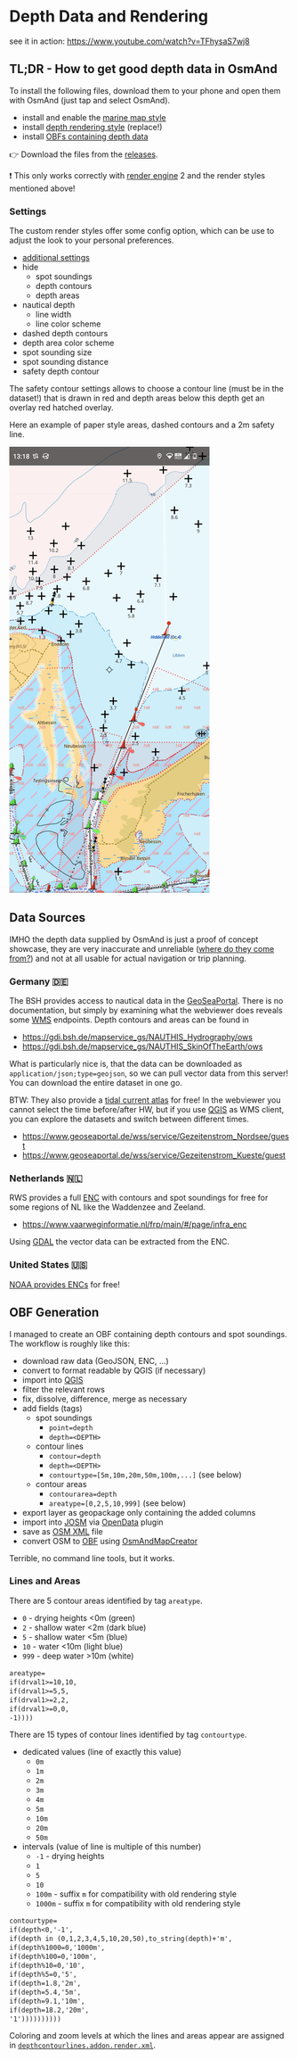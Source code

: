 # Depth Data and Rendering

see it in action: https://www.youtube.com/watch?v=TFhysaS7wj8

## TL;DR - How to get good depth data in OsmAnd

To install the following files, download them to your phone and open them with OsmAnd (just tap and select OsmAnd).

- install and enable the [marine map style](marine.render.xml)
- install [depth rendering style](depthcontourlines.addon.render.xml) (replace!)
- install [OBFs containing depth data](https://github.com/quantenschaum/mapping/releases)

:point_right: Download the files from the [releases](https://github.com/quantenschaum/mapping/releases).

:exclamation: This only works correctly with [render engine](https://osmand.net/docs/user/personal/global-settings/#map-rendering-engine) 2 and the render styles mentioned above!

### Settings

The custom render styles offer some config option, which can be use to adjust the look to your personal preferences.

- [additional settings](USAGE.md#additional-settings)
- hide
    - spot soundings
    - depth contours
    - depth areas
- nautical depth
    - line width
    - line color scheme
- dashed depth contours
- depth area color scheme
- spot sounding size
- spot sounding distance
- safety depth contour

The safety contour settings allows to choose a contour line (must be in the dataset!) that is drawn in red and depth areas below this depth get an overlay red hatched overlay.

Here an example of paper style areas, dashed contours and a 2m safety line.

![depth rendering](img/depth.png)

## Data Sources

IMHO the depth data supplied by OsmAnd is just a proof of concept showcase, they are very inaccurate and unreliable ([where do they come from?](https://github.com/osmandapp/OsmAnd/discussions/12502)) and not at all usable for actual navigation or trip planning.

### Germany 🇩🇪

The BSH provides access to nautical data in the [GeoSeaPortal](https://www.bsh.de/EN/DATA/GeoSeaPortal/geoseaportal_node.html). There is no documentation, but simply by examining what the webviewer does reveals some [WMS](https://en.wikipedia.org/wiki/Web_Map_Service) endpoints. Depth contours and areas can be found in

- https://gdi.bsh.de/mapservice_gs/NAUTHIS_Hydrography/ows
- https://gdi.bsh.de/mapservice_gs/NAUTHIS_SkinOfTheEarth/ows

What is particularly nice is, that the data can be downloaded as `application/json;type=geojson`, so we can pull vector data from this server! You can download the entire dataset in one go.

BTW: They also provide a [tidal current atlas](https://www.geoseaportal.de/mapapps/resources/apps/gezeitenstromatlas) for free! In the webviewer you cannot select the time before/after HW, but if you use [QGIS](https://www.qgis.org/) as WMS client, you can explore the datasets and switch between different times.

- https://www.geoseaportal.de/wss/service/Gezeitenstrom_Nordsee/guest
- https://www.geoseaportal.de/wss/service/Gezeitenstrom_Kueste/guest

### Netherlands 🇳🇱

RWS provides a full [ENC](https://en.wikipedia.org/wiki/Electronic_navigational_chart) with contours and spot soundings for free for some regions of NL like the Waddenzee and Zeeland.

- https://www.vaarweginformatie.nl/frp/main/#/page/infra_enc

Using [GDAL](https://gdal.org/programs/ogr2ogr.html) the vector data can be extracted from the ENC.

### United States 🇺🇸

[NOAA provides ENCs](https://charts.noaa.gov/ENCs/ENCs.shtml) for free!

## OBF Generation

I managed to create an OBF containing depth contours and spot soundings. The workflow is roughly like this:

- download raw data (GeoJSON, ENC, ...)
- convert to format readable by QGIS (if necessary)
- import into [QGIS](https://www.qgis.org/)
- filter the relevant rows
- fix, dissolve, difference, merge as necessary
- add fields (tags)
    - spot soundings
        - `point=depth`
        - `depth=<DEPTH>`
    - contour lines
        - `contour=depth`
        - `depth=<DEPTH>`
        - `contourtype=[5m,10m,20m,50m,100m,...]` (see below)
    - contour areas
        - `contourarea=depth`
        - `areatype=[0,2,5,10,999]` (see below)
- export layer as geopackage only containing the added columns
- import into [JOSM](https://josm.openstreetmap.de/) via [OpenData](https://wiki.openstreetmap.org/wiki/JOSM/Plugins/OpenData) plugin
- save as [OSM XML](https://wiki.openstreetmap.org/wiki/OSM_XML) file
- convert OSM to [OBF](https://osmand.net/docs/technical/osmand-file-formats/osmand-obf/) using [OsmAndMapCreator](https://osmand.net/docs/versions/map-creator/)

Terrible, no command line tools, but it works.

### Lines and Areas

There are 5 contour areas identified by tag `areatype`.

- `0` - drying heights <0m (green)
- `2` - shallow water <2m (dark blue)
- `5` - shallow water <5m (blue)
- `10` - water <10m (light blue)
- `999` - deep water >10m (white)

```
areatype=
if(drval1>=10,10,
if(drval1>=5,5,
if(drval1>=2,2,
if(drval1>=0,0,
-1))))
```

There are 15 types of contour lines identified by tag `contourtype`.

- dedicated values (line of exactly this value)
    - `0m`
    - `1m`
    - `2m`
    - `3m`
    - `4m`
    - `5m`
    - `10m`
    - `20m`
    - `50m`
- intervals (value of line is multiple of this number)
    - `-1` - drying heights
    - `1`
    - `5`
    - `10`
    - `100m` - suffix `m` for compatibility with old rendering style
    - `1000m` - suffix `m` for compatibility with old rendering style

```
contourtype=
if(depth<0,'-1',
if(depth in (0,1,2,3,4,5,10,20,50),to_string(depth)+'m',
if(depth%1000=0,'1000m',
if(depth%100=0,'100m',
if(depth%10=0,'10',
if(depth%5=0,'5',
if(depth=1.8,'2m',
if(depth=5.4,'5m',
if(depth=9.1,'10m',
if(depth=18.2,'20m',
'1'))))))))))
```

Coloring and zoom levels at which the lines and areas appear are assigned in [`depthcontourlines.addon.render.xml`](depthcontourlines.addon.render.xml).
